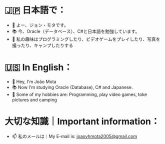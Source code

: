 # 🇯🇵 日本語で：
- 👋 よー、ジョン・モタです。
- 📚 今、Oracle（データベース）、C#と日本語を勉強しています。
- 🎱 私の趣味はプログラミングしたり、ビデオゲームをプレイしたり、写真を撮ったり、キャンプしたりする

# 🇺🇸 In English：
- 👋 Hey, I'm João Mota
- 📚 Now I'm studying Oracle (Database), C# and Japanese.
- 🎱 Some of my hobbies are: Programming, play video games, toke pictures and camping

# 大切な知識｜Important information：
- 📫 私のメールは｜My E-mail is: joaovhmota2005@gmail.com
